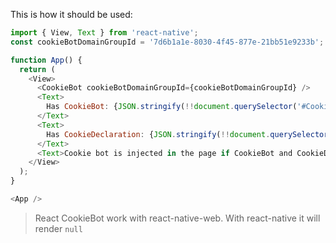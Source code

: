 This is how it should be used:

```js
import { View, Text } from 'react-native';
const cookieBotDomainGroupId = '7d6b1a1e-8030-4f45-877e-21bb51e9233b';

function App() {
  return (
    <View>
      <CookieBot cookieBotDomainGroupId={cookieBotDomainGroupId} />
      <Text>
        Has CookieBot: {JSON.stringify(!!document.querySelector('#CookieBot'))}
      </Text>
      <Text>
        Has CookieDeclaration: {JSON.stringify(!!document.querySelector('#CookieDeclaration'))}
      </Text>
      <Text>Cookie bot is injected in the page if CookieBot and CookieDeclaration are both true!</Text>
    </View>
  );
}

<App />
```

> React CookieBot work with react-native-web. With react-native it will render `null`
